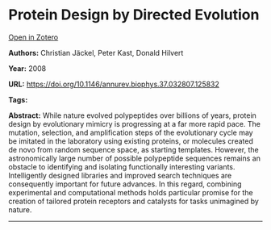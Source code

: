 # Protein Design by Directed Evolution
[Open in Zotero](zotero://select/items/@JackelEtAl_2008)

**Authors:** Christian Jäckel, Peter Kast, Donald Hilvert

**Year:** 2008

**URL:** https://doi.org/10.1146/annurev.biophys.37.032807.125832

**Tags:**

**Abstract:** While nature evolved polypeptides over billions of years, protein design by evolutionary mimicry is progressing at a far more rapid pace. The mutation, selection, and amplification steps of the evolutionary cycle may be imitated in the laboratory using existing proteins, or molecules created de novo from random sequence space, as starting templates. However, the astronomically large number of possible polypeptide sequences remains an obstacle to identifying and isolating functionally interesting variants. Intelligently designed libraries and improved search techniques are consequently important for future advances. In this regard, combining experimental and computational methods holds particular promise for the creation of tailored protein receptors and catalysts for tasks unimagined by nature.

---